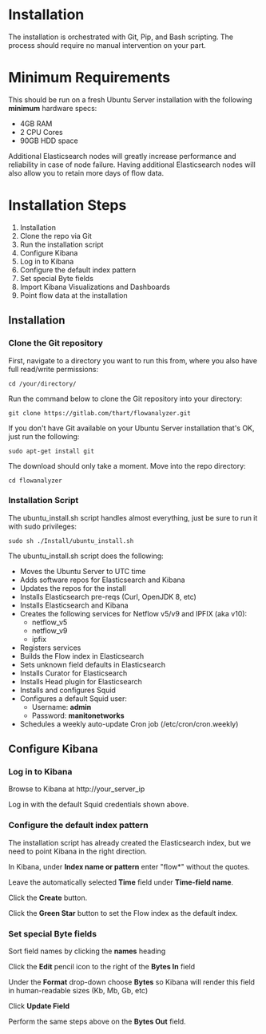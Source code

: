 # **Installation**

The installation is orchestrated with Git, Pip, and Bash scripting. The process should require no manual intervention on your part.

# **Minimum Requirements**

This should be run on a fresh Ubuntu Server installation with the following **minimum** hardware specs:

- 4GB RAM
- 2 CPU Cores
- 90GB HDD space

Additional Elasticsearch nodes will greatly increase performance and reliability in case of node failure. Having additional
Elasticsearch nodes will also allow you to retain more days of flow data.

# **Installation Steps**

1. Installation
  1. Clone the repo via Git
  2. Run the installation script
2. Configure Kibana
  1. Log in to Kibana
  2. Configure the default index pattern
  3. Set special Byte fields
  4. Import Kibana Visualizations and Dashboards
3. Point flow data at the installation

## **Installation**

### **Clone the Git repository**

First, navigate to a directory you want to run this from, where you also have full read/write permissions:

```
cd /your/directory/
```

Run the command below to clone the Git repository into your directory:

```
git clone https://gitlab.com/thart/flowanalyzer.git
```

If you don't have Git available on your Ubuntu Server installation that's OK, just run the following:

```
sudo apt-get install git
```

The download should only take a moment. Move into the repo directory:

```
cd flowanalyzer
```

### **Installation Script**

The ubuntu_install.sh script handles almost everything, just be sure to run it with sudo privileges:

```
sudo sh ./Install/ubuntu_install.sh
```

The ubuntu_install.sh script does the following:

- Moves the Ubuntu Server to UTC time
- Adds software repos for Elasticsearch and Kibana
- Updates the repos for the install
- Installs Elasticsearch pre-reqs (Curl, OpenJDK 8, etc)
- Installs Elasticsearch and Kibana
- Creates the following services for Netflow v5/v9 and IPFIX (aka v10):
  - netflow_v5
  - netflow_v9
  - ipfix
- Registers services
- Builds the Flow index in Elasticsearch
- Sets unknown field defaults in Elasticsearch
- Installs Curator for Elasticsearch
- Installs Head plugin for Elasticsearch
- Installs and configures Squid
- Configures a default Squid user:
  - Username: **admin**
  - Password: **manitonetworks**
- Schedules a weekly auto-update Cron job (/etc/cron/cron.weekly)

## **Configure Kibana**

### **Log in to Kibana**

Browse to Kibana at http://your_server_ip

Log in with the default Squid credentials shown above.

### **Configure the default index pattern**

The installation script has already created the Elasticsearch index, but we need to point Kibana in the right direction.

In Kibana, under **Index name or pattern** enter "flow*" without the quotes.

Leave the automatically selected **Time** field under **Time-field name**.

Click the **Create** button.

Click the **Green Star** button to set the Flow index as the default index.

### **Set special Byte fields**

Sort field names by clicking the **names** heading

Click the **Edit** pencil icon to the right of the **Bytes In** field

Under the **Format** drop-down choose **Bytes** so Kibana will render this field in human-readable sizes (Kb, Mb, Gb, etc)

Click **Update Field**

Perform the same steps above on the **Bytes Out** field.